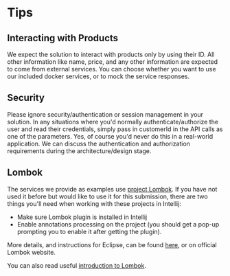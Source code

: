 # Tips

## Interacting with Products

We expect the solution to interact with products only by using their ID. All other information like name, price, and any other information are expected to come from external services. You can choose whether you want to use our included docker services, or to mock the service responses.

## Security

Please ignore security/authentication or session management in your solution. In any situations where you'd normally authenticate/authorize the user and read their credentials, simply pass in customerId in the API calls as one of the parameters. Yes, of course you'd never do this in a real-world application.
We can discuss the authentication and authorization requirements during the architecture/design stage.

## Lombok

The services we provide as examples use [project Lombok](https://projectlombok.org/). If you have not used it before but would like to use it for this submission, there are two things you'll need when working with these projects in Intellij:
* Make sure Lombok plugin is installed in Intellij
* Enable annotations processing on the project (you should get a pop-up prompting you to enable it after getting the plugin).

More details, and instructions for Eclipse, can be found [here](https://www.baeldung.com/lombok-ide), or on official Lombok website.

You can also read useful [introduction to Lombok](https://www.baeldung.com/intro-to-project-lombok).
